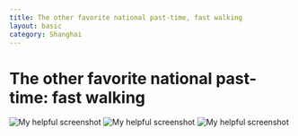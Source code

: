 ```yaml
---
title: The other favorite national past-time, fast walking
layout: basic
category: Shanghai
---
```



The other favorite national past-time: fast walking
===================================================

![My helpful screenshot](http://res.cloudinary.com/djfwqxjdx/image/upload/v1412587293/running1_gpjzss.jpg)
![My helpful screenshot](http://res.cloudinary.com/djfwqxjdx/image/upload/v1412587309/running2_j3v1t0.jpg)
![My helpful screenshot](http://res.cloudinary.com/djfwqxjdx/image/upload/v1412515424/running3_xq9zb9.jpg)



